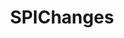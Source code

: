 ---
layout: project-display
title: SPIChanges
image: spichanges.png
funders: ['Gabriel Blain', 'Graciela R. Sobierajski', 'Leticia L. Martins']
collaborators: ['Adam H. Sparks']
description: "SPIChanges is an R package designed to improve the interpretation of the Standardized Precipitation index (SPI) under changing climate conditions.

Basic Description

The {SPIChanges} package was created to detect changes in rainfall patterns and quantify how they affect the probability of a drought event, quantified by the SPI (Mckee et al. 1993), occurring. The package applies a nonstationary approach proposed by Blain et al. (2022), designed to isolate the effect of such changes on the central tendency and dispersion of the SPI frequency distributions.

The package depends on R (>= 2.10) and imports the following packages: {lubridate}, {zoo}, {gamlss}, {gamlss.dist}, {stats}, {spsUtil}, {rlang}, {brglm2}, and {MuMIn}.

https://github.com/gabrielblain/SPIChanges"
is_project_page: true
---